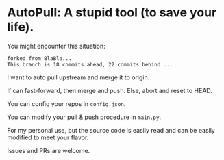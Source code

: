 # AutoPull: A stupid tool (to save your life).

You might encounter this situation:

```
forked from BlaBla...
This branch is 18 commits ahead, 22 commits behind ...
```

I want to auto pull upstream and merge it to origin.

If can fast-forward, then merge and push. Else, abort and reset to HEAD.

You can config your repos in `config.json`.

You can modify your pull & push procedure in `main.py`.

For my personal use, but the source code is easily read and can be easily modified to meet your flavor.

Issues and PRs are welcome.
